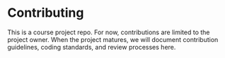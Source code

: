 # Contributing

This is a course project repo. For now, contributions are limited to the project owner. When the project matures, we will document contribution guidelines, coding standards, and review processes here.
